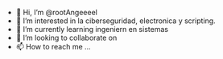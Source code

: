 - 👋 Hi, I’m @rootAngeeeel
- 👀 I’m interested in la ciberseguridad, electronica y scripting.
- 🌱 I’m currently learning  ingeniern en sistemas 
- 💞️ I’m looking to collaborate on 
- 📫 How to reach me ...

<!---
rootAngeeeel/rootAngeeeel is a ✨ special ✨ repository because its `README.md` (this file) appears on your GitHub profile.
You can click the Preview link to take a look at your changes.
--->
